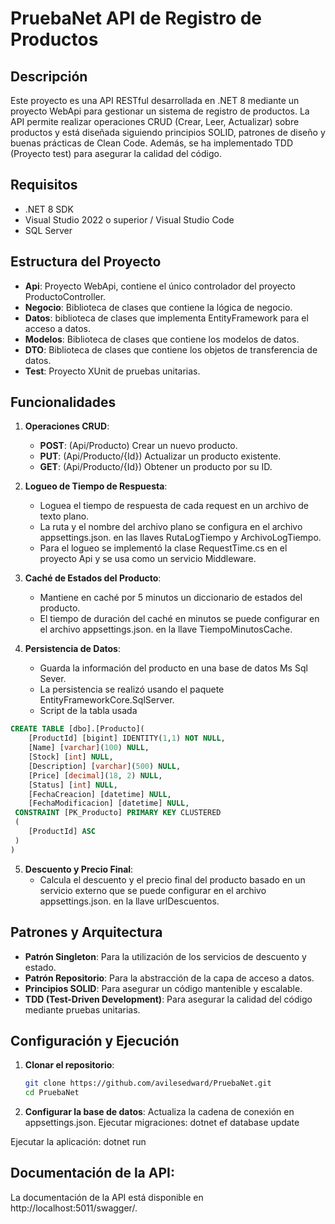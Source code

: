 # PruebaNet API de Registro de Productos

## Descripción
Este proyecto es una API RESTful desarrollada en .NET 8 mediante un proyecto WebApi para gestionar un sistema de registro de productos. La API permite realizar operaciones CRUD (Crear, Leer, Actualizar) sobre productos y está diseñada siguiendo principios SOLID, patrones de diseño y buenas prácticas de Clean Code. Además, se ha implementado TDD (Proyecto test) para asegurar la calidad del código.

## Requisitos
- .NET 8 SDK
- Visual Studio 2022 o superior / Visual Studio Code
- SQL Server

## Estructura del Proyecto
- **Api**: Proyecto WebApi, contiene el único controlador del proyecto ProductoController.
- **Negocio**: Biblioteca de clases que contiene la lógica de negocio.
- **Datos**: biblioteca de clases que implementa EntityFramework para el acceso a datos.
- **Modelos**: Biblioteca de clases que contiene los modelos de datos.
- **DTO**:  Biblioteca de clases que contiene los objetos de transferencia de datos.
- **Test**: Proyecto XUnit de pruebas unitarias.

## Funcionalidades
1. **Operaciones CRUD**:
   - **POST**: (Api/Producto) Crear un nuevo producto.
   - **PUT**: (Api/Producto/{Id}) Actualizar un producto existente.
   - **GET**: (Api/Producto/{Id}) Obtener un producto por su ID.

2. **Logueo de Tiempo de Respuesta**:
   - Loguea el tiempo de respuesta de cada request en un archivo de texto plano.
   - La ruta y el nombre del archivo plano se configura en el archivo  appsettings.json. en las llaves RutaLogTiempo y ArchivoLogTiempo.
   - Para el logueo se implementó la clase RequestTime.cs en el proyecto Api y se usa como un servicio Middleware.

3. **Caché de Estados del Producto**:
   - Mantiene en caché por 5 minutos un diccionario de estados del producto.
   - El tiempo de duración del caché en minutos se puede configurar en el archivo appsettings.json. en la llave TiempoMinutosCache.

4. **Persistencia de Datos**:
   - Guarda la información del producto en una base de datos Ms Sql Sever.
   - La persistencia se realizó usando el paquete EntityFrameworkCore.SqlServer.
   - Script de la tabla usada
```sql
CREATE TABLE [dbo].[Producto](
	[ProductId] [bigint] IDENTITY(1,1) NOT NULL,
	[Name] [varchar](100) NULL,
	[Stock] [int] NULL,
	[Description] [varchar](500) NULL,
	[Price] [decimal](18, 2) NULL,
	[Status] [int] NULL,
	[FechaCreacion] [datetime] NULL,
	[FechaModificacion] [datetime] NULL,
 CONSTRAINT [PK_Producto] PRIMARY KEY CLUSTERED 
 (
	[ProductId] ASC
 )
) 
```
5. **Descuento y Precio Final**:
   - Calcula el descuento y el precio final del producto basado en un servicio externo que se puede configurar en el archivo appsettings.json. en la llave urlDescuentos.

## Patrones y Arquitectura
- **Patrón Singleton**: Para la utilización de los servicios de descuento y estado.
- **Patrón Repositorio**: Para la abstracción de la capa de acceso a datos.
- **Principios SOLID**: Para asegurar un código mantenible y escalable.
- **TDD (Test-Driven Development)**: Para asegurar la calidad del código mediante pruebas unitarias.


## Configuración y Ejecución
1. **Clonar el repositorio**:
   ```bash
   git clone https://github.com/avilesedward/PruebaNet.git
   cd PruebaNet

1. **Configurar la base de datos**:
Actualiza la cadena de conexión en appsettings.json.
Ejecutar migraciones:
dotnet ef database update

Ejecutar la aplicación:
dotnet run

## Documentación de la API:
La documentación de la API está disponible en http://localhost:5011/swagger/.
